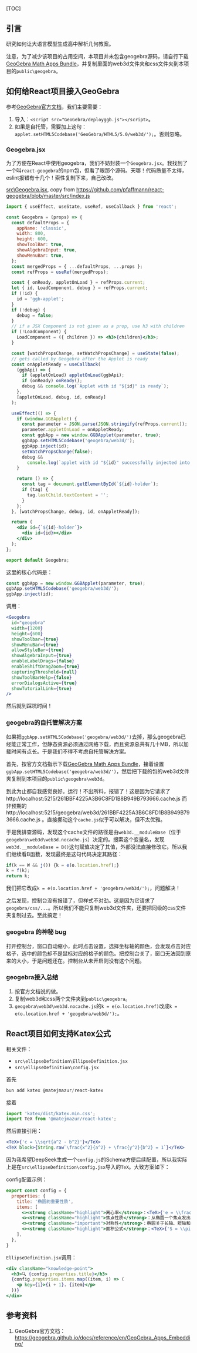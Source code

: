 [TOC]

## 引言

研究如何让大语言模型生成高中解析几何教案。

注意，为了减少该项目的占用空间，本项目并未包含geogebra源码，请自行下载[GeoGebra Math Apps Bundle](https://download.geogebra.org/package/geogebra-math-apps-bundle)，并复制里面的web3d文件夹和css文件夹到本项目的`public\geogebra`。

## 如何给React项目接入GeoGebra

参考[GeoGebra官方文档](https://geogebra.github.io/docs/reference/en/GeoGebra_Apps_Embedding/)，我们主要需要：

1. 导入：`<script src="GeoGebra/deployggb.js"></script>`。
2. 如果是自托管，需要加上这句：`applet.setHTML5Codebase('GeoGebra/HTML5/5.0/web3d/');`。否则忽略。

### Geogebra.jsx

为了方便在React中使用geogebra，我们不妨封装一个`Geogebra.jsx`。我找到了一个叫`react-geogebra`的npm包，但看了眼那个源码。天哪！代码质量不太得，eslint报错有十几个！索性复制下来，自己改改。

[src\Geogebra.jsx](https://github.com/Hans774882968/teaching-plan-analytic-geometry/blob/main/src/Geogebra.jsx), copy from https://github.com/pfaffmann/react-geogebra/blob/master/src/index.js

```jsx
import { useEffect, useState, useRef, useCallback } from 'react';

const Geogebra = (props) => {
  const defaultProps = {
    appName: 'classic',
    width: 800,
    height: 600,
    showToolBar: true,
    showAlgebraInput: true,
    showMenuBar: true,
  };
  const mergedProps = { ...defaultProps, ...props };
  const refProps = useRef(mergedProps);

  const { onReady, appletOnLoad } = refProps.current;
  let { id, LoadComponent, debug } = refProps.current;
  if (!id) {
    id = 'ggb-applet';
  }
  if (!debug) {
    debug = false;
  }
  // if a JSX Component is not given as a prop, use h3 with children
  if (!LoadComponent) {
    LoadComponent = ({ children }) => <h3>{children}</h3>;
  }

  const [watchPropsChange, setWatchPropsChange] = useState(false);
  // gets called by Geogebra after the Applet is ready
  const onAppletReady = useCallback(
    (ggbApi) => {
      if (appletOnLoad) appletOnLoad(ggbApi);
      if (onReady) onReady();
      debug && console.log(`Applet with id "${id}" is ready`);
    },
    [appletOnLoad, debug, id, onReady]
  );

  useEffect(() => {
    if (window.GGBApplet) {
      const parameter = JSON.parse(JSON.stringify(refProps.current));
      parameter.appletOnLoad = onAppletReady;
      const ggbApp = new window.GGBApplet(parameter, true);
      ggbApp.setHTML5Codebase('geogebra/web3d/');
      ggbApp.inject(id);
      setWatchPropsChange(false);
      debug &&
        console.log(`applet with id "${id}" successfully injected into the DOM`);
    }

    return () => {
      const tag = document.getElementById(`${id}-holder`);
      if (tag) {
        tag.lastChild.textContent = '';
      }
    };
  }, [watchPropsChange, debug, id, onAppletReady]);

  return (
    <div id={`${id}-holder`}>
      <div id={id}></div>
    </div>
  );
};

export default Geogebra;
```

这里的核心代码是：

```js
const ggbApp = new window.GGBApplet(parameter, true);
ggbApp.setHTML5Codebase('geogebra/web3d/');
ggbApp.inject(id);
```

调用：

```jsx
<Geogebra
  id="geogebra"
  width={1200}
  height={600}
  showToolbar={true}
  showMenuBar={true}
  allowStyleBar={true}
  showAlgebraInput={true}
  enableLabelDrags={false}
  enableShiftDragZoom={true}
  capturingThreshold={null}
  showToolBarHelp={false}
  errorDialogsActive={true}
  showTutorialLink={true}
/>
```

然后就到踩坑时间！

### geogebra的自托管解决方案

如果把`ggbApp.setHTML5Codebase('geogebra/web3d/')`去掉，那么geogebra已经能正常工作，但静态资源必须通过网络下载，而且资源总共有几十MB，所以加载时间有点长。于是我们不得不考虑自托管解决方案。

首先，按官方文档指示下载[GeoGebra Math Apps Bundle](https://download.geogebra.org/package/geogebra-math-apps-bundle)，接着设置`ggbApp.setHTML5Codebase('geogebra/web3d/')`，然后把下载的包的web3d文件夹复制到本项目的`public\geogebra\web3d`。

到此为止都自我感觉良好。运行！不出所料，报错了！这是因为它请求了 http://localhost:5215/261BBF4225A3B6C8FD1B8B949B793666.cache.js 而非预期的 http://localhost:5215/geogebra/web3d/261BBF4225A3B6C8FD1B8B949B793666.cache.js 。直接挪动这个`cache.js`似乎可以解决，但不太优雅。

于是我排查源码，发现这个cache文件的路径是由`web3d.__moduleBase`（位于`geogebra\web3d\web3d.nocache.js`）决定的。搜索这个变量名，发现`web3d.__moduleBase = B()`这句赋值决定了其值，外部没法直接修改它。所以我们继续看B函数，发现最终是这句代码决定其路径：

```js
if(k == W && j()) {k = e(o.location.href);}
k = f(k);
return k;
```

我们把它改成`k = e(o.location.href + 'geogebra/web3d/');`，问题解决！

之后发现，控制台没有报错了，但样式不对劲。这是因为它请求了`geogebra/css/...`。所以我们不能只复制web3d文件夹，还要把同级的css文件夹复制过去。至此搞定！

### geogebra 的神秘 bug

打开控制台，窗口自动缩小，此时点击设置，选择坐标轴的颜色，会发现点击对应格子，选中的颜色却不是鼠标对应的格子的颜色。把控制台关了，窗口无法回到原来的大小，于是问题还在。控制台从未开启则没有这个问题。

### geogebra接入总结

1. 按官方文档说的做。
2. 复制web3d和css两个文件夹到`public\geogebra`。
3. `geogebra\web3d\web3d.nocache.js`的`k = e(o.location.href)`改成`k = e(o.location.href + 'geogebra/web3d/');`。

## React项目如何支持Katex公式

相关文件：

- `src\ellipseDefinition\EllipseDefinition.jsx`
- `src\ellipseDefinition\config.jsx`

首先

```powershell
bun add katex @matejmazur/react-katex
```

接着

```jsx
import 'katex/dist/katex.min.css';
import TeX from '@matejmazur/react-katex';
```

然后直接引用：

```jsx
<TeX>{'c = \\sqrt{a^2 - b^2}'}</TeX>
<TeX block>{String.raw`\frac{x^2}{a^2} + \frac{y^2}{b^2} = 1`}</TeX>
```

因为我希望DeepSeek生成一个`config.js`的Schema方便后续配置，所以我实际上是在`src\ellipseDefinition\config.jsx`导入的`TeX`。大致方案如下：

config配置示例：

```jsx
export const config = {
  properties: {
    title: '椭圆的重要性质',
    items: [
      <><strong className="highlight">离心率</strong>：<TeX>{'e = \\frac{c}{a} \\ (0 < e < 1)'}</TeX>，表示椭圆的扁平程度</>,
      <><strong className="highlight">焦点性质</strong>：从椭圆一个焦点发出的光线，经椭圆反射后会经过另一个焦点</>,
      <><strong className="important">对称性</strong>：椭圆关于长轴、短轴和中心对称</>,
      <><strong className="highlight">面积公式</strong>：<TeX>{'S = \\pi \\times a \\times b'}</TeX></>,
    ],
  },
}
```

`EllipseDefinition.jsx`调用：

```jsx
<div className="knowledge-point">
  <h3>🔍 {config.properties.title}</h3>
  {config.properties.items.map((item, i) => (
    <p key={i}>{i + 1}. {item}</p>
  ))}
</div>
```

## 参考资料

1. GeoGebra官方文档：https://geogebra.github.io/docs/reference/en/GeoGebra_Apps_Embedding/
